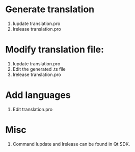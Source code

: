 # Generate translation

1. lupdate translation.pro
2. lrelease translation.pro


# Modify translation file:
1. lupdate translation.pro
2. Edit the generated .ts file
3. lrelease translation.pro


# Add languages
1. Edit translation.pro


# Misc

1. Command lupdate and lrelease can be found in Qt SDK.